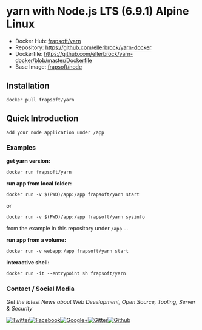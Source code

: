 # yarn with Node.js LTS (6.9.1) Alpine Linux

- Docker Hub: [frapsoft/yarn](https://hub.docker.com/r/frapsoft/yarn/)
- Repository: <https://github.com/ellerbrock/yarn-docker>
- Dockerfile: <https://github.com/ellerbrock/yarn-docker/blob/master/Dockerfile>
- Base Image: [frapsoft/node](https://hub.docker.com/r/frapsoft/node/)

## Installation

`docker pull frapsoft/yarn`

## Quick Introduction

    add your node application under /app

### Examples

**get yarn version:**

`docker run frapsoft/yarn`

**run app from local folder:**

`docker run -v $(PWD)/app:/app frapsoft/yarn start`

or

`docker run -v $(PWD)/app:/app frapsoft/yarn sysinfo`

from the example in this repository under `/app` ...

**run app from a volume:**

`docker run -v webapp:/app frapsoft/yarn start`

**interactive shell:**

`docker run -it --entrypoint sh frapsoft/yarn`

### Contact / Social Media

_Get the latest News about Web Development, Open Source, Tooling, Server & Security_

[![Twitter](https://github.frapsoft.com/social/twitter.png)](https://twitter.com/frapsoft/)[![Facebook](https://github.frapsoft.com/social/facebook.png)](https://www.facebook.com/frapsoft/)[![Google+](https://github.frapsoft.com/social/google-plus.png)](https://plus.google.com/116540931335841862774)[![Gitter](https://github.frapsoft.com/social/gitter.png)](https://gitter.im/frapsoft/frapsoft/)[![Github](https://github.frapsoft.com/social/github.png)](https://github.com/ellerbrock/)
